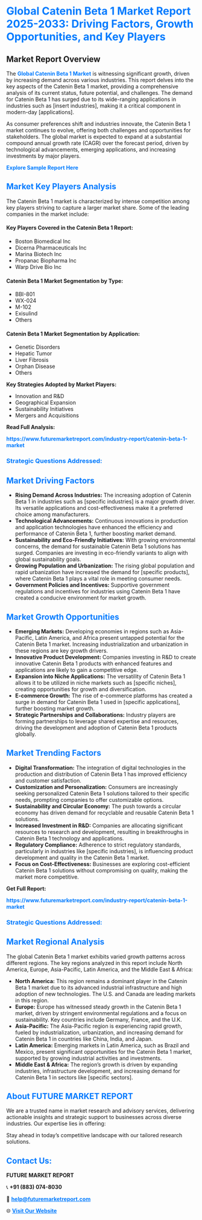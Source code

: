 <h1 style="color: #007BFF;">Global Catenin Beta 1 Market Report 2025-2033: Driving Factors, Growth Opportunities, and Key Players</h1>

<section id="overview">
<h2>Market Report Overview</h2>
<p>The <a href="https://www.futuremarketreport.com/industry-report/catenin-beta-1-market" style="color: #007BFF; text-decoration: none;"><strong>Global Catenin Beta 1 Market</strong></a> is witnessing significant growth, driven by increasing demand across various industries. This report delves into the key aspects of the Catenin Beta 1 market, providing a comprehensive analysis of its current status, future potential, and challenges. The demand for Catenin Beta 1 has surged due to its wide-ranging applications in industries such as [insert industries], making it a critical component in modern-day [applications].</p>
<p>As consumer preferences shift and industries innovate, the Catenin Beta 1 market continues to evolve, offering both challenges and opportunities for stakeholders. The global market is expected to expand at a substantial compound annual growth rate (CAGR) over the forecast period, driven by technological advancements, emerging applications, and increasing investments by major players.</p>
</section>

<section id="overview">
<p><a href="https://www.futuremarketreport.com/request-sample/reportId=52939" style="color: #007BFF; text-decoration: none;"><strong>Explore Sample Report Here</strong></a></p>
</section>

<section id="key-players">
<h2 style="color: #007BFF;">Market Key Players Analysis</h2>
<p>The Catenin Beta 1 market is characterized by intense competition among key players striving to capture a larger market share. Some of the leading companies in the market include:</p>
<h4>Key Players Covered in the Catenin Beta 1 Report:</h4>
<ul><li>Boston Biomedical Inc</li><li>Dicerna Pharmaceuticals Inc</li><li>Marina Biotech Inc</li><li>Propanac Biopharma Inc</li><li>Warp Drive Bio Inc</li></ul>
<h4>Catenin Beta 1 Market Segmentation by Type:</h4>
<ul><li>BBI-801</li><li>WX-024</li><li>M-102</li><li>Exisulind</li><li>Others</li></ul>

<h4>Catenin Beta 1 Market Segmentation by Application:</h4>
<ul><li>Genetic Disorders</li><li>Hepatic Tumor</li><li>Liver Fibrosis</li><li>Orphan Disease</li><li>Others</li></ul>
<p><strong>Key Strategies Adopted by Market Players:</strong></p>
<ul>
<li>Innovation and R&D</li>
<li>Geographical Expansion</li>
<li>Sustainability Initiatives</li>
<li>Mergers and Acquisitions</li>
</ul>
</section>

<section>
<p><strong>Read Full Analysis: </strong></p><a href="https://www.futuremarketreport.com/industry-report/catenin-beta-1-market" style="color: #007BFF; text-decoration: none;"><strong>https://www.futuremarketreport.com/industry-report/catenin-beta-1-market</strong></a>
<h3 style="color: #007BFF;">Strategic Questions Addressed:</h3>
</section>

<section id="driving-factors">
<h2 style="color: #007BFF;">Market Driving Factors</h2>
<ul>
<li><strong>Rising Demand Across Industries:</strong> The increasing adoption of Catenin Beta 1 in industries such as [specific industries] is a major growth driver. Its versatile applications and cost-effectiveness make it a preferred choice among manufacturers.</li>
<li><strong>Technological Advancements:</strong> Continuous innovations in production and application technologies have enhanced the efficiency and performance of Catenin Beta 1, further boosting market demand.</li>
<li><strong>Sustainability and Eco-Friendly Initiatives:</strong> With growing environmental concerns, the demand for sustainable Catenin Beta 1 solutions has surged. Companies are investing in eco-friendly variants to align with global sustainability goals.</li>
<li><strong>Growing Population and Urbanization:</strong> The rising global population and rapid urbanization have increased the demand for [specific products], where Catenin Beta 1 plays a vital role in meeting consumer needs.</li>
<li><strong>Government Policies and Incentives:</strong> Supportive government regulations and incentives for industries using Catenin Beta 1 have created a conducive environment for market growth.</li>
</ul>
</section>

<section id="growth-opportunities">
<h2 style="color: #007BFF;">Market Growth Opportunities</h2>
<ul>
<li><strong>Emerging Markets:</strong> Developing economies in regions such as Asia-Pacific, Latin America, and Africa present untapped potential for the Catenin Beta 1 market. Increasing industrialization and urbanization in these regions are key growth drivers.</li>
<li><strong>Innovative Product Development:</strong> Companies investing in R&D to create innovative Catenin Beta 1 products with enhanced features and applications are likely to gain a competitive edge.</li>
<li><strong>Expansion into Niche Applications:</strong> The versatility of Catenin Beta 1 allows it to be utilized in niche markets such as [specific niches], creating opportunities for growth and diversification.</li>
<li><strong>E-commerce Growth:</strong> The rise of e-commerce platforms has created a surge in demand for Catenin Beta 1 used in [specific applications], further boosting market growth.</li>
<li><strong>Strategic Partnerships and Collaborations:</strong> Industry players are forming partnerships to leverage shared expertise and resources, driving the development and adoption of Catenin Beta 1 products globally.</li>
</ul>
</section>

<section id="trending-factors">
<h2 style="color: #007BFF;">Market Trending Factors</h2>
<ul>
<li><strong>Digital Transformation:</strong> The integration of digital technologies in the production and distribution of Catenin Beta 1 has improved efficiency and customer satisfaction.</li>
<li><strong>Customization and Personalization:</strong> Consumers are increasingly seeking personalized Catenin Beta 1 solutions tailored to their specific needs, prompting companies to offer customizable options.</li>
<li><strong>Sustainability and Circular Economy:</strong> The push towards a circular economy has driven demand for recyclable and reusable Catenin Beta 1 solutions.</li>
<li><strong>Increased Investment in R&D:</strong> Companies are allocating significant resources to research and development, resulting in breakthroughs in Catenin Beta 1 technology and applications.</li>
<li><strong>Regulatory Compliance:</strong> Adherence to strict regulatory standards, particularly in industries like [specific industries], is influencing product development and quality in the Catenin Beta 1 market.</li>
<li><strong>Focus on Cost-Effectiveness:</strong> Businesses are exploring cost-efficient Catenin Beta 1 solutions without compromising on quality, making the market more competitive.</li>
</ul>
</section>

<section>
<p><strong>Get Full Report: </strong></p><a href="https://www.futuremarketreport.com/industry-report/catenin-beta-1-market" style="color: #007BFF; text-decoration: none;"><strong>https://www.futuremarketreport.com/industry-report/catenin-beta-1-market</strong></a>
<h3 style="color: #007BFF;">Strategic Questions Addressed:</h3>
</section>


<section id="regional-analysis">
<h2 style="color: #007BFF;">Market Regional Analysis</h2>
<p>The global Catenin Beta 1 market exhibits varied growth patterns across different regions. The key regions analyzed in this report include North America, Europe, Asia-Pacific, Latin America, and the Middle East & Africa:</p>
<ul>
<li><strong>North America:</strong> This region remains a dominant player in the Catenin Beta 1 market due to its advanced industrial infrastructure and high adoption of new technologies. The U.S. and Canada are leading markets in this region.</li>
<li><strong>Europe:</strong> Europe has witnessed steady growth in the Catenin Beta 1 market, driven by stringent environmental regulations and a focus on sustainability. Key countries include Germany, France, and the U.K.</li>
<li><strong>Asia-Pacific:</strong> The Asia-Pacific region is experiencing rapid growth, fueled by industrialization, urbanization, and increasing demand for Catenin Beta 1 in countries like China, India, and Japan.</li>
<li><strong>Latin America:</strong> Emerging markets in Latin America, such as Brazil and Mexico, present significant opportunities for the Catenin Beta 1 market, supported by growing industrial activities and investments.</li>
<li><strong>Middle East & Africa:</strong> The region’s growth is driven by expanding industries, infrastructure development, and increasing demand for Catenin Beta 1 in sectors like [specific sectors].</li>
</ul>
</section>

<footer>
<h2 style="color: #007BFF;">About FUTURE MARKET REPORT</h2>
<p>We are a trusted name in market research and advisory services, delivering actionable insights and strategic support to businesses across diverse industries. Our expertise lies in offering:</p>

<p>Stay ahead in today’s competitive landscape with our tailored research solutions.</p>

<h2 style="color: #007BFF;">Contact Us:</h2>
<p><strong>FUTURE MARKET REPORT</strong></p>
<p>📞 <strong>+91 (883) 074-8030</strong></p>
<p>📧 <strong><a href="mailto:help@futuremarketreport.com" style="color: #007BFF;">help@futuremarketreport.com</a></strong></p>
<p>🌐 <strong><a href="https://www.futuremarketreport.com/" style="color: #007BFF;">Visit Our Website</a></strong></p>
</footer>